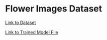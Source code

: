 # Flower Images Dataset

[Link to Dataset](https://drive.google.com/file/d/1xkynpL15pt6KT3YSlDimu4A5iRU9qYck/view)

[Link to Trained Model File](https://drive.google.com/file/d/11nVVGR4UNFK4sN_6UtUUyQlOZLB5ShR9/view?usp=sharing)